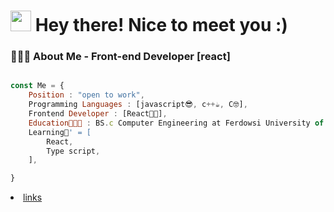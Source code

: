 

<!--
**Pedram5879/Pedram5879** is a ✨ _special_ ✨ repository because its `README.md` (this file) appears on your GitHub profile.

Here are some ideas to get you started:

- 🔭 I’m currently working on ...
- 🌱 I’m currently learning ...
- 👯 I’m looking to collaborate on ...
- 🤔 I’m looking for help with ...
- 💬 Ask me about ...
- 📫 How to reach me: ...
- 😄 Pronouns: ...
- ⚡ Fun fact: ...🏫
-->

<h1><img src="https://raw.githubusercontent.com/vitasha10/vitasha10/main/assets/Hand%20Wave.gif" width="33"/> Hey there! Nice to meet you :)</h1>

<!--  ### contact

<a target="_blank" href="https://www.linkedin.com/in/pedram-vahdati-rohani-647162257/">
  <img align="left" alt="LinkdeIN" width="22px" src="https://cdn.jsdelivr.net/npm/simple-icons@v3/icons/linkedin.svg" />
</a>
<a target="_blank" href="https://api.whatsapp.com/send?phone=989337515879">
  <img align="left" alt="Whatsapp" width="22px" src="https://cdn.jsdelivr.net/npm/simple-icons@v3/icons/whatsapp.svg" />
</a>
<a target="_blank" href="https://www.instagram.com/ipedram_vr.pb/">
  <img align="left" alt="Instagram" width="22px" src="https://cdn.jsdelivr.net/npm/simple-icons@v3/icons/instagram.svg" />
<a target="_blank" href="mailto:pedramvahdati.r@gmail.com">
  <img align="left" alt="Gmail" width="22px" src="https://cdn.jsdelivr.net/npm/simple-icons@v3/icons/gmail.svg" />
<br/>  -->

### 👨🏻‍💻 About Me - Front-end Developer [react]
```js

const Me = {
    Position : "open to work",
    Programming Languages : [javascript😎, c++☕, C🤓],
    Frontend Developer : [React🐱‍👤],
    Education👨🏻‍🎓 : BS.c Computer Engineering at Ferdowsi University of Mashhad,
    Learning🌱' = [
        React,
        Type script,
    ],

}
```

<li><a href="https://zil.ink/dashboard/pedram5879">links</a></li>


